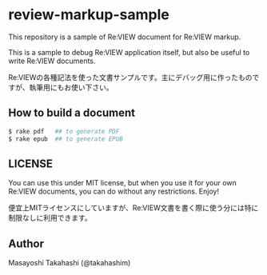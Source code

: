 # review-markup-sample

This repository is a sample of Re:VIEW document for Re:VIEW markup.

This is a sample to debug Re:VIEW application itself, but also be useful to write Re:VIEW documents.

Re:VIEWの各種記法を使った文書サンプルです。主にデバッグ用に作ったものですが、執筆用にもお使い下さい。

## How to build a document

```sh
$ rake pdf   ## to generate PDF
$ rake epub  ## to generate EPUB
```

## LICENSE

You can use this under MIT license, but when you use it for your own Re:VIEW documents, you can do without any restrictions. Enjoy!

便宜上MITライセンスにしていますが、Re:VIEW文書を書く際に使う分には特に制限なしに利用できます。

## Author

Masayoshi Takahashi (@takahashim)
